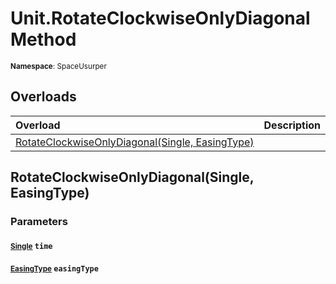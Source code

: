# Unit.RotateClockwiseOnlyDiagonal Method

<small>**Namespace**: SpaceUsurper</small>

## Overloads

<div markdown="1" class="member-table">

| Overload | Description |
| :------- | ----------- |
| [RotateClockwiseOnlyDiagonal(Single, EasingType)](#Single_EasingType_) |  | 

</div>

## RotateClockwiseOnlyDiagonal(Single, EasingType)
### Parameters
#### <small>[Single](https://docs.microsoft.com/en-us/dotnet/api/system.single?view=netframework-4.5)</small> `time`

#### <small>[EasingType](../EasingType.md)</small> `easingType`


